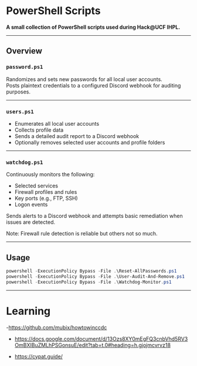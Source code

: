 # PowerShell Scripts

**A small collection of PowerShell scripts used during Hack@UCF IHPL.**

---

## Overview

### `password.ps1`  
Randomizes and sets new passwords for all local user accounts.  
Posts plaintext credentials to a configured Discord webhook for auditing purposes.

---

### `users.ps1`  
- Enumerates all local user accounts  
- Collects profile data  
- Sends a detailed audit report to a Discord webhook  
- Optionally removes selected user accounts and profile folders

---

### `watchdog.ps1`  
Continuously monitors the following:  
- Selected services  
- Firewall profiles and rules  
- Key ports (e.g., FTP, SSH)  
- Logon events  

Sends alerts to a Discord webhook and attempts basic remediation when issues are detected.  

Note: Firewall rule detection is reliable but others not so much.

---

## Usage

```powershell
powershell -ExecutionPolicy Bypass -File .\Reset-AllPasswords.ps1
powershell -ExecutionPolicy Bypass -File .\User-Audit-And-Remove.ps1
powershell -ExecutionPolicy Bypass -File .\Watchdog-Monitor.ps1
```
---
# Learning
-https://github.com/mubix/howtowinccdc

- https://docs.google.com/document/d/13Ozs8XY0mEgFQ3cnbVhd5RV3OmBXIBuZMLhPSGonsuE/edit?tab=t.0#heading=h.gjojmcvrvz18

- https://cypat.guide/
